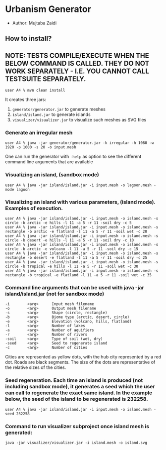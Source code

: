 # Urbanism Generator

- Author: Mujtaba Zaidi

## How to install?
## NOTE: TESTS COMPILE/EXECUTE WHEN THE BELOW COMMAND IS CALLED. THEY DO NOT WORK SEPARATELY - I.E. YOU CANNOT CALL TESTSUITE SEPARATELY.

```
user A4 % mvn clean install
```

It creates three jars:

1. `generator/generator.jar` to generate meshes
2. `island/island.jar` to generate islands
3. `visualizer/visualizer.jar` to visualize such meshes as SVG files

### Generate an irregular mesh

```
user A4 % java -jar generator/generator.jar -k irregular -h 1080 -w 1920 -p 1000 -s 20 -o input.mesh
```

One can run the generator with `-help` as option to see the different command line arguments that are available

### Visualizing an island, (sandbox mode)

```
user A4 % java -jar island/island.jar -i input.mesh -o lagoon.mesh -mode lagoon 
```

### Visualizing an island with various parameters, (island mode). Examples of execution.

```
user A4 % java -jar island/island.jar -i input.mesh -o island.mesh -s circle -b arctic -e hills -l 11 -a 5 -r 11 -soil dry -c 5
user A4 % java -jar island/island.jar -i input.mesh -o island.mesh -s rectangle -b arctic -e flatland -l 11 -a 5 -r 11 -soil wet -c 20
user A4 % java -jar island/island.jar -i input.mesh -o island.mesh -s circle -b desert -e hills -l 11 -a 5 -r 11 -soil dry -c 10
user A4 % java -jar island/island.jar -i input.mesh -o island.mesh -s circle -b arctic -e volcano -l 11 -a 5 -r 11 -soil dry -c 15
user A4 % java -jar island/island.jar -i input.mesh -o island.mesh -s rectangle -b desert -e flatland -l 11 -a 5 -r 11 -soil dry -c 25
user A4 % java -jar island/island.jar -i input.mesh -o island.mesh -s circle -b tropical -e hills -l 11 -a 5 -r 11 -soil wet -c 30
user A4 % java -jar island/island.jar -i input.mesh -o island.mesh -s rectangle -b tropical -e flatland -l 11 -a 5 -r 11 -soil wet -c 35
```

### Command line arguments that can be used with java -jar island/island.jar (not for sandbox mode)

```
-i        <arg>      Input mesh filename
-o        <arg>      Output mesh filename
-s        <arg>      Shape (circle, rectangle)
-b        <arg>      Biome type (arctic, desert, circle)
-e        <arg>      Elevation (volcano, hills, flatland)
-l        <arg>      Number of lakes
-a        <arg>      Number of aquifiers
-r        <arg>      Number of rivers
-soil     <arg>      Type of soil (wet, dry)
-seed     <arg>      Seed to regenerate island
-c        <arg>      Number of cities
```

Cities are represented as yellow dots, with the hub city represented by a red dot. Roads are black segments. The size of
the dots are representative of the relative sizes of the cities.

### Seed regeneration. Each time an island is produced (not including sandbox mode), it generates a seed which the user can call to regenerate the exact same island. In the example below, the seed of the island to be regenerated is 232258.

```
user A4 % java -jar island/island.jar -i input.mesh -o island.mesh -seed 232258
```

### Command to run visualizer subproject once island mesh is generated:
```
java -jar visualizer/visualizer.jar -i island.mesh -o island.svg
```
